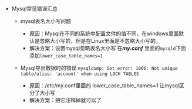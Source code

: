 - Mysql常见错误汇总
	- mysql表名大小写问题
		- 原因：Mysql在不同的系统中配置文件的值不同，在windows里面默认是忽略大小写的，但是在Linux里面是不忽略大小写的。
		- 解决方案：设置mysql忽略表名大小写 在***my.conf*** 里面的```mysqld```下面添加```lower_case_table_names=1```
	- Mysql导出数据时的错误 `mysqldump: Got error: 1066: Not unique table/alias: 'account' when using LOCK TABLES`
	
		- 原因：/etc/my.conf里面的 lower_case_table_names=1 让mysql区分了大小写
		- 解决方案：把它注释掉就可以了